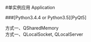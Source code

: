 #单实例应用 Application
<br />

###[Python3.4.4 or Python3.5][PyQt5]

方式一、QSharedMemory <br />
方式一、QLocalSocket, QLocalServer